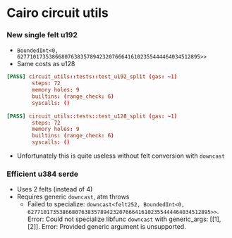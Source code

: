 # Cairo circuit utils

### New single felt u192
* `BoundedInt<0, 6277101735386680763835789423207666416102355444464034512895>>`
* Same costs as u128
```toml
[PASS] circuit_utils::tests::test_u192_split (gas: ~1)
        steps: 72
        memory holes: 9
        builtins: (range_check: 6)
        syscalls: ()
        
[PASS] circuit_utils::tests::test_u128_split (gas: ~1)
        steps: 72
        memory holes: 9
        builtins: (range_check: 6)
        syscalls: ()
```
* Unfortunately this is quite useless without felt conversion with `downcast`


### Efficient u384 serde
* Uses 2 felts (instead of 4)
* Requires generic `downcast`, atm throws
  - Failed to specialize: `downcast<felt252, BoundedInt<0, 6277101735386680763835789423207666416102355444464034512895>>`. Error: Could not specialize libfunc `downcast` with generic_args: [[1], [2]]. Error: Provided generic argument is unsupported.
